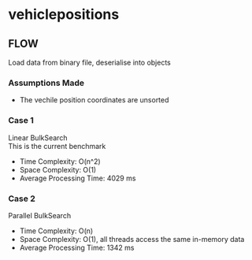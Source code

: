 # vehiclepositions
 
## FLOW
Load data from binary file, deserialise into objects

### Assumptions Made
* The vechile position coordinates are unsorted

### Case 1
Linear BulkSearch  
 This is the current benchmark  
 * Time Complexity: O(n^2)  
 * Space Complexity: O(1)  
 * Average Processing Time: 4029 ms  
 
 ### Case 2
Parallel BulkSearch
 * Time Complexity: O(n)  
 * Space Complexity: O(1), all threads access the same in-memory data  
 * Average Processing Time: 1342 ms  
